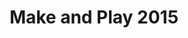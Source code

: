---
layout:   certificate
title:    "Make and Play 2015"
slug:     seminar-makeandplay
category: seminar
issuer:   "UKM Central Computer Improvement Universitas Telkom"
---